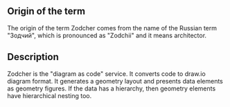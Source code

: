 ## Origin of the term

The origin of the term Zodcher comes from the name of the Russian term "Зодчий", which is pronounced as "Zodchii" and it means architector.

## Description
Zodcher is the "diagram as code" service. It converts code to draw.io diagram format.
It generates a geometry layout and presents data elements as geometry figures. 
If the data has a hierarchy, then geometry elements have hierarchical nesting too.
